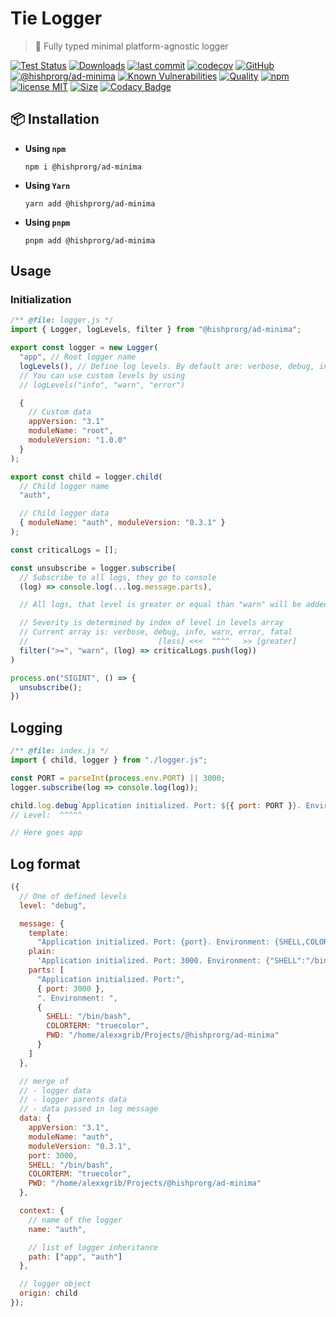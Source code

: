 # Tie Logger

> 👔 Fully typed minimal platform-agnostic logger

[![Test Status](https://github.com/hishprorg/ad-minima/actions/workflows/test.yml/badge.svg)](https://github.com/hishprorg/ad-minima)
[![Downloads](https://img.shields.io/npm/dt/@hishprorg/ad-minima.svg)](https://npmjs.com/package/@hishprorg/ad-minima)
[![last commit](https://img.shields.io/github/last-commit/AlexXanderGrib/@hishprorg/ad-minima.svg)](https://github.com/hishprorg/ad-minima)
[![codecov](https://img.shields.io/codecov/c/github/AlexXanderGrib/@hishprorg/ad-minima/main.svg)](https://codecov.io/gh/AlexXanderGrib/@hishprorg/ad-minima)
[![GitHub](https://img.shields.io/github/stars/AlexXanderGrib/@hishprorg/ad-minima.svg)](https://github.com/hishprorg/ad-minima)
[![@hishprorg/ad-minima](https://snyk.io/advisor/npm-package/@hishprorg/ad-minima/badge.svg)](https://snyk.io/advisor/npm-package/@hishprorg/ad-minima)
[![Known Vulnerabilities](https://snyk.io/test/npm/@hishprorg/ad-minima/badge.svg)](https://snyk.io/test/npm/@hishprorg/ad-minima)
[![Quality](https://img.shields.io/npms-io/quality-score/@hishprorg/ad-minima.svg?label=quality%20%28npms.io%29&)](https://npms.io/search?q=@hishprorg/ad-minima)
[![npm](https://img.shields.io/npm/v/@hishprorg/ad-minima.svg)](https://npmjs.com/package/@hishprorg/ad-minima)
[![license MIT](https://img.shields.io/npm/l/@hishprorg/ad-minima.svg)](https://github.com/hishprorg/ad-minima/blob/main/LICENSE.txt)
[![Size](https://img.shields.io/bundlephobia/minzip/@hishprorg/ad-minima)](https://bundlephobia.com/package/@hishprorg/ad-minima)
[![Codacy Badge](https://app.codacy.com/project/badge/Grade/c32597c51ac540b08a2474575ae25cbb)](https://www.codacy.com/gh/AlexXanderGrib/@hishprorg/ad-minima/dashboard?utm_source=github.com&utm_medium=referral&utm_content=AlexXanderGrib/@hishprorg/ad-minima&utm_campaign=Badge_Grade)

## 📦 Installation

- **Using `npm`**
  ```shell
  npm i @hishprorg/ad-minima
  ```
- **Using `Yarn`**
  ```shell
  yarn add @hishprorg/ad-minima
  ```
- **Using `pnpm`**
  ```shell
  pnpm add @hishprorg/ad-minima
  ```

## Usage

### Initialization

```javascript
/** @file: logger.js */
import { Logger, logLevels, filter } from "@hishprorg/ad-minima";

export const logger = new Logger(
  "app", // Root logger name
  logLevels(), // Define log levels. By default are: verbose, debug, info, warn, error, fatal
  // You can use custom levels by using
  // logLevels("info", "warn", "error")

  {
    // Custom data
    appVersion: "3.1"
    moduleName: "root",
    moduleVersion: "1.0.0"
  }
);

export const child = logger.child(
  // Child logger name
  "auth",

  // Child logger data
  { moduleName: "auth", moduleVersion: "0.3.1" }
);

const criticalLogs = [];

const unsubscribe = logger.subscribe(
  // Subscribe to all logs, they go to console
  (log) => console.log(...log.message.parts),

  // All logs, that level is greater or equal than "warn" will be added to critical logs

  // Severity is determined by index of level in levels array
  // Current array is: verbose, debug, info, warn, error, fatal
  //                             [less] <<<  ^^^^   >> [greater]
  filter(">=", "warn", (log) => criticalLogs.push(log))
)

process.on("SIGINT", () => {
  unsubscribe();
})
```

## Logging

```javascript
/** @file: index.js */
import { child, logger } from "./logger.js";

const PORT = parseInt(process.env.PORT) || 3000;
logger.subscribe(log => console.log(log));

child.log.debug`Application initialized. Port: ${{ port: PORT }}. Environment: ${{process.env}}`;
// Level:  ^^^^^

// Here goes app
```

## Log format

```javascript
({
  // One of defined levels
  level: "debug",

  message: {
    template:
      "Application initialized. Port: {port}. Environment: {SHELL,COLORTERM,PWD}",
    plain:
      'Application initialized. Port: 3000. Environment: {"SHELL":"/bin/bash","COLORTERM":"truecolor","PWD":"/home/alexxgrib/Projects/@hishprorg/ad-minima"}',
    parts: [
      "Application initialized. Port:",
      { port: 3000 },
      ". Environment: ",
      {
        SHELL: "/bin/bash",
        COLORTERM: "truecolor",
        PWD: "/home/alexxgrib/Projects/@hishprorg/ad-minima"
      }
    ]
  },

  // merge of
  // - logger data
  // - logger parents data
  // - data passed in log message
  data: {
    appVersion: "3.1",
    moduleName: "auth",
    moduleVersion: "0.3.1",
    port: 3000,
    SHELL: "/bin/bash",
    COLORTERM: "truecolor",
    PWD: "/home/alexxgrib/Projects/@hishprorg/ad-minima"
  },

  context: {
    // name of the logger
    name: "auth",

    // list of logger inheritance
    path: ["app", "auth"]
  },

  // logger object
  origin: child
});
```
